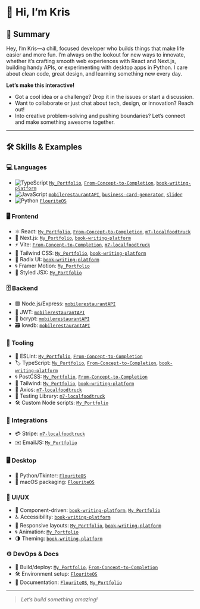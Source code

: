 # 👋 Hi, I’m Kris

## 🚀 Summary

Hey, I’m Kris—a chill, focused developer who builds things that make life easier and more fun. I’m always on the lookout for new ways to innovate, whether it’s crafting smooth web experiences with React and Next.js, building handy APIs, or experimenting with desktop apps in Python. I care about clean code, great design, and learning something new every day.

**Let’s make this interactive!**
- Got a cool idea or a challenge? Drop it in the issues or start a discussion.
- Want to collaborate or just chat about tech, design, or innovation? Reach out!
- Into creative problem-solving and pushing boundaries? Let’s connect and make something awesome together.

---

## 🛠️ Skills & Examples

### 💻 Languages
- ![TypeScript](https://img.shields.io/badge/-TypeScript-3178c6?logo=typescript&logoColor=white) [`My_Portfolio`](https://github.com/imKrisK/My_Portfolio), [`From-Concept-to-Completion`](https://github.com/imKrisK/From-Concept-to-Completion), [`book-writing-platform`](https://github.com/imKrisK/book-writing-platform)
- ![JavaScript](https://img.shields.io/badge/-JavaScript-f7df1e?logo=javascript&logoColor=black) [`mobilerestaurantAPI`](https://github.com/imKrisK/mobilerestaurantAPI), [`business-card-generator`](https://github.com/imKrisK/business-card-generator), [`slider`](https://github.com/imKrisK/slider)
- ![Python](https://img.shields.io/badge/-Python-3776ab?logo=python&logoColor=white) [`FlouriteOS`](https://github.com/imKrisK/FlouriteOS)

### 🖥️ Frontend
- ⚛️ React: [`My_Portfolio`](https://github.com/imKrisK/My_Portfolio), [`From-Concept-to-Completion`](https://github.com/imKrisK/From-Concept-to-Completion), [`m7-localfoodtruck`](https://github.com/imKrisK/m7-localfoodtruck)
- 🔗 Next.js: [`My_Portfolio`](https://github.com/imKrisK/My_Portfolio), [`book-writing-platform`](https://github.com/imKrisK/book-writing-platform)
- ⚡ Vite: [`From-Concept-to-Completion`](https://github.com/imKrisK/From-Concept-to-Completion), [`m7-localfoodtruck`](https://github.com/imKrisK/m7-localfoodtruck)
- 🎨 Tailwind CSS: [`My_Portfolio`](https://github.com/imKrisK/My_Portfolio), [`book-writing-platform`](https://github.com/imKrisK/book-writing-platform)
- 🧩 Radix UI: [`book-writing-platform`](https://github.com/imKrisK/book-writing-platform)
- 🌀 Framer Motion: [`My_Portfolio`](https://github.com/imKrisK/My_Portfolio)
- 💅 Styled JSX: [`My_Portfolio`](https://github.com/imKrisK/My_Portfolio)

### 🗄️ Backend
- 🟩 Node.js/Express: [`mobilerestaurantAPI`](https://github.com/imKrisK/mobilerestaurantAPI)
- 🔐 JWT: [`mobilerestaurantAPI`](https://github.com/imKrisK/mobilerestaurantAPI)
- 🔑 bcrypt: [`mobilerestaurantAPI`](https://github.com/imKrisK/mobilerestaurantAPI)
- 🗃️ lowdb: [`mobilerestaurantAPI`](https://github.com/imKrisK/mobilerestaurantAPI)

### 🧰 Tooling
- 🧹 ESLint: [`My_Portfolio`](https://github.com/imKrisK/My_Portfolio), [`From-Concept-to-Completion`](https://github.com/imKrisK/From-Concept-to-Completion)
- 🏷️ TypeScript: [`My_Portfolio`](https://github.com/imKrisK/My_Portfolio), [`From-Concept-to-Completion`](https://github.com/imKrisK/From-Concept-to-Completion), [`book-writing-platform`](https://github.com/imKrisK/book-writing-platform)
- 🌀 PostCSS: [`My_Portfolio`](https://github.com/imKrisK/My_Portfolio), [`From-Concept-to-Completion`](https://github.com/imKrisK/From-Concept-to-Completion)
- 🎨 Tailwind: [`My_Portfolio`](https://github.com/imKrisK/My_Portfolio), [`book-writing-platform`](https://github.com/imKrisK/book-writing-platform)
- 🔗 Axios: [`m7-localfoodtruck`](https://github.com/imKrisK/m7-localfoodtruck)
- 🧪 Testing Library: [`m7-localfoodtruck`](https://github.com/imKrisK/m7-localfoodtruck)
- 🛠️ Custom Node scripts: [`My_Portfolio`](https://github.com/imKrisK/My_Portfolio)

### 🔌 Integrations
- 💳 Stripe: [`m7-localfoodtruck`](https://github.com/imKrisK/m7-localfoodtruck)
- ✉️ EmailJS: [`My_Portfolio`](https://github.com/imKrisK/My_Portfolio)

### 🖥️ Desktop
- 🐍 Python/Tkinter: [`FlouriteOS`](https://github.com/imKrisK/FlouriteOS)
- 🍏 macOS packaging: [`FlouriteOS`](https://github.com/imKrisK/FlouriteOS)

### 🎨 UI/UX
- 🧩 Component-driven: [`book-writing-platform`](https://github.com/imKrisK/book-writing-platform), [`My_Portfolio`](https://github.com/imKrisK/My_Portfolio)
- ♿ Accessibility: [`book-writing-platform`](https://github.com/imKrisK/book-writing-platform)
- 📱 Responsive layouts: [`My_Portfolio`](https://github.com/imKrisK/My_Portfolio), [`book-writing-platform`](https://github.com/imKrisK/book-writing-platform)
- 🌀 Animation: [`My_Portfolio`](https://github.com/imKrisK/My_Portfolio)
- 🌗 Theming: [`book-writing-platform`](https://github.com/imKrisK/book-writing-platform)

### ⚙️ DevOps & Docs
- 🚀 Build/deploy: [`My_Portfolio`](https://github.com/imKrisK/My_Portfolio), [`From-Concept-to-Completion`](https://github.com/imKrisK/From-Concept-to-Completion)
- 🛠️ Environment setup: [`FlouriteOS`](https://github.com/imKrisK/FlouriteOS)
- 📝 Documentation: [`FlouriteOS`](https://github.com/imKrisK/FlouriteOS), [`My_Portfolio`](https://github.com/imKrisK/My_Portfolio)

---

> _Let’s build something amazing!_
